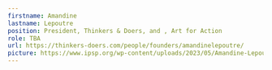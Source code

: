 ```yaml
---
firstname: Amandine
lastname: Lepoutre
position: President, Thinkers & Doers, and , Art for Action
role: TBA
url: https://thinkers-doers.com/people/founders/amandinelepoutre/
picture: https://www.ipsp.org/wp-content/uploads/2023/05/Amandine-Lepoutre.png
---
```

